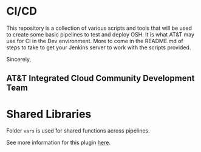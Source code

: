 # CI/CD

This repository is a collection of various scripts and tools that will be used to create some basic pipelines to test and deploy OSH. It is what AT&T may use for CI in the Dev environment.  More to come in the README.md of steps to take to get your Jenkins server to work with the scripts provided.

Sincerely,

AT&T Integrated Cloud Community Development Team
--

# Shared Libraries

Folder `vars` is used for shared functions across pipelines.

See more information for this plugin [here](https://jenkins.io/doc/book/pipeline/shared-libraries).

